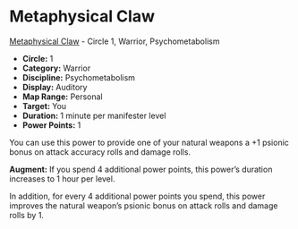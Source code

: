 # Metaphysical Claw

[Metaphysical Claw](/Psionics/M/MetaphysicalClaw.md) - Circle 1, Warrior, Psychometabolism

- **Circle:** 1
- **Category:** Warrior
- **Discipline:** Psychometabolism
- **Display:** Auditory
- **Map Range:** Personal
- **Target:** You
- **Duration:** 1 minute per manifester level
- **Power Points:** 1

You can use this power to provide one of your natural weapons a +1 psionic bonus on attack accuracy rolls and damage rolls.

**Augment:** If you spend 4 additional power points, this power’s duration increases to 1 hour per level.

In addition, for every 4 additional power points you spend, this power improves the natural weapon’s psionic bonus on attack rolls and damage rolls by 1.
